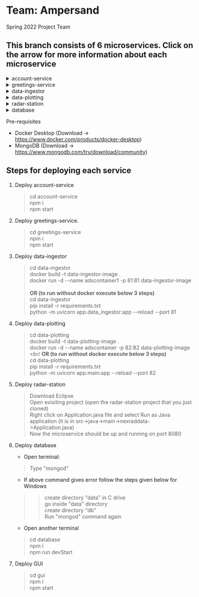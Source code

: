 # Team: Ampersand
Spring 2022 Project Team 

## This branch consists of 6 microservices. Click on the arrow for more information about each microservice
<details>
           <summary>account-service</summary>
           <p>Contains google-authentication for user</p>
           <p>Technologies Used - Passport JS, Axios, JWT Token, OpenID Conenct, OAuth 2.0</p>
</details>
<details>
           <summary>greetings-service</summary>
           <p>Fetches username from google-authentication service</p>
           <p>Technologies Used - Passport JS, Axios, JWT Token, OpenID Conenct, OAuth 2.0</p>
</details>
<details>
           <summary>data-ingestor</summary>
           <p>Fetches URL from AWS</p>
           <p>Technologies Used - Python, Fast API, Docker</p>
</details>
<details>
           <summary>data-plotting</summary>
           <p>Plots the image from file written</p>
           <p>Technologies Used - Python, Fast API, Docker</p>
</details>
<details>
           <summary>radar-station</summary>
           <p>Gets the equivalent radar station code for the queried city</p>
           <p>Technologies Used - Java, SpringBoot</p>

</details>
<details>
           <summary>database</summary>
           <p>Keeps record of all user history. This service is also the API Gateway of our application. It redirects all the requests from the frontend to all other microservices and connects with DB to store and retrieve user history.</p>
           <p>Technologies Used - Express JS, Axios, Mongo DB</p>
</details>

Pre-requisites
- Docker Desktop (Download -> https://www.docker.com/products/docker-desktop)
- MongoDB (Download -> https://www.mongodb.com/try/download/community)

## Steps for deploying each service

1. Deploy account-service
    > cd account-service <br/>
    > npm i <br/>
    > npm start <br/>

2. Deploy greetings-service.
    > cd greetings-service <br/>
    > npm i <br/>
    > npm start <br/>

3. Deploy data-ingestor
    > cd data-ingestor <br/>
    > docker build -t data-ingestor-image . <br/>
    > docker run -d --name adscontainer1 -p 81:81 data-ingestor-image <br/><br/>
    > **OR (to run without docker execute below 3 steps)** <br/>
    > cd data-ingestor <br/>
    > pip install -r requirements.txt <br/>
    > python -m uvicorn app.data_ingestor:app --reload --port 81 <br/>

4. Deploy data-plotting
    > cd data-plotting <br/>
    > docker build -t data-plotting-image .<br/>
    > docker run -d --name adscontainer -p 82:82 data-plotting-image <br/><br/
    > **OR (to run without docker execute below 3 steps)** <br/>
    > cd data-plotting <br/>
    > pip install -r requirements.txt  <br/>
    > python -m uvicorn app.main:app --reload --port 82 <br/>

5. Deploy radar-station
    > Download Eclipse <br/>
    > Open exisiting project (open the radar-station project that you just cloned) <br/>
    > Right click on Application.java file and select Run as Java application (it is in src->java->main->nexraddata->Application.java) <br/>
    > Now the microservice should be up and running on port 8080 <br/>

6. Deploy database
    - Open terminal: <br/>
    > Type "mongod" <br/>
    - If above command gives error follow the steps given below for Windows <br/>
    >> create directory "data" in C drive<br/>
    >> go inside "data" directory<br/>
    >> create directory "db"<br/>
    >> Run "mongod" command again<br/>
    - Open another terminal<br/>
    > cd database<br/>
    > npm i <br/>
    > npm run devStart<br/>
    
7. Deploy GUI
    > cd gui <br/>
    > npm i <br/>
    > npm start <br/>
